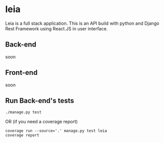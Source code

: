# leia
Leia is a full stack application. This is an API build with python and Django Rest Framework using React.JS in user interface.

## Back-end
soon

## Front-end
soon

## Run Back-end's tests 

```
./manage.py test
```

OR (if you need a coverage report)

```
coverage run --source='.' manage.py test leia
coverage report
```